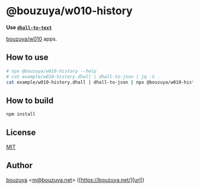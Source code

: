 # @bouzuya/w010-history

**Use [`dhall-to-text`](https://github.com/dhall-lang/dhall-haskell/blob/1.21.0/dhall-text/README.md)**

[bouzuya/w010][] apps.

[bouzuya/w010]: https://github.com/bouzuya/w010

## How to use

```bash
# npx @bouzuya/w010-history --help
# cat example/w010-history.dhall | dhall-to-json | jq -S .
cat example/w010-history.dhall | dhall-to-json | npx @bouzuya/w010-history
```

## How to build

```bash
npm install
```

## License

[MIT](LICENSE)

## Author

[bouzuya][user] &lt;[m@bouzuya.net][email]&gt; ([https://bouzuya.net/][url])

[user]: https://github.com/bouzuya
[email]: mailto:m@bouzuya.net
[url]: https://bouzuya.net/
